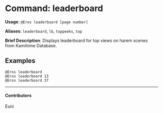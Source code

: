 # Command: leaderboard


**Usage**: `@Eros leaderboard [page number]`

**Aliases**: `leaderboard`, `lb`, `toppeeks`, `top`

**Brief Description**: Displays leaderboard for top views on harem scenes from Kamihime Database.



## Examples

```
@Eros leaderboard 
@Eros leaderboard 13
@Eros leaderboard 37
```


---

#### Contributors


Euni
